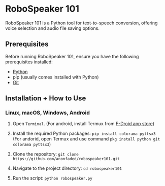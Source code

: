 # RoboSpeaker 101

RoboSpeaker 101 is a Python tool for text-to-speech conversion, offering voice selection and audio file saving options.

## Prerequisites

Before running RoboSpeaker 101, ensure you have the following prerequisites installed:

- [Python](https://www.python.org/downloads/)
- pip (usually comes installed with Python)
- [Git](https://git-scm.com/downloads)

## Installation + How to Use

### Linux, macOS, Windows, Android

1. Open `Terminal`.
(For android, install Termux from [F-Droid app store](https://f-droid.org/F-Droid.apk))
2. Install the required Python packages: `pip install colorama pyttsx3`
(For andorid, open Termux and use command `pkg install python git colorama pyttsx3`)
3. Clone the repository: `git clone https://github.com/anonfaded/robospeaker101.git`
4. Navigate to the project directory: `cd robospeaker101`

5. Run the script: `python robospeaker.py`
